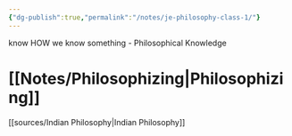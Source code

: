 ```yaml
---
{"dg-publish":true,"permalink":"/notes/je-philosophy-class-1/"}
---
```



know HOW we know something - Philosophical Knowledge 

# [[Notes/Philosophizing\|Philosophizing]]

[[sources/Indian Philosophy\|Indian Philosophy]]
